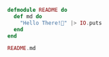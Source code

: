 ```elixir
defmodule README do
  def md do
    "Hello There!👋" |> IO.puts
  end
end

README.md
```

<!-- <br><hr><br><br>github stats:<br><br><img src="https://github-readme-stats.vercel.app/api?username=samh7&show_icons=true&theme=gotham" alt="samh7"/>![](https://github-readme-streak-stats.herokuapp.com/?user=samh7&theme=gotham&hide_border=true)<br/><hr> -->
